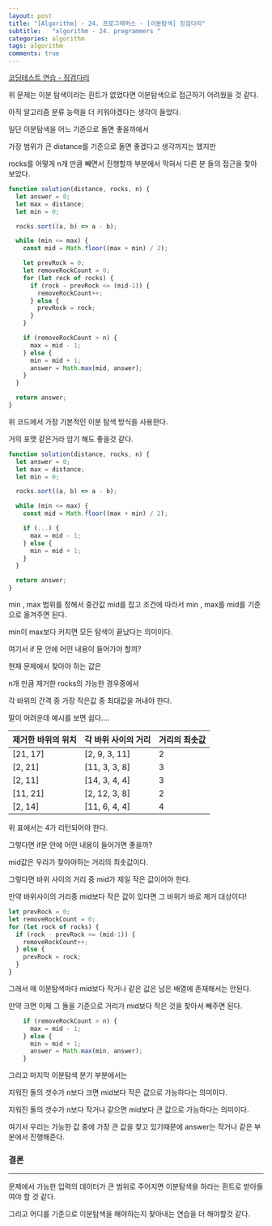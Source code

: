 ```yaml
---
layout: post
title: "[Algorithm] - 24. 프로그래머스 - [이분탐색] 징검다리"
subtitle:   "algorithm - 24. programmers "
categories: algorithm
tags: algorithm
comments: true
---
```




[코딩테스트 연습 - 징검다리](https://school.programmers.co.kr/learn/courses/30/lessons/43236)

위 문제는 이분 탐색이라는 흰트가 없었다면 이분탐색으로 접근하기 어려웠을 것 같다.

아직 알고리즘 분류 능력을 더 키워야겠다는 생각이 들었다.

일단 이분탐색을 어느 기준으로 돌면 좋을까에서 

가장 범위가 큰 distance를 기준으로 돌면 좋겠다고 생각까지는 했지만

rocks를 어떻게 n개 만큼 빼면서 진행할까 부분에서 막혀서 다른 분 들의 접근을 찾아보았다.

```jsx
function solution(distance, rocks, n) {
  let answer = 0;
  let max = distance;
  let min = 0;

  rocks.sort((a, b) => a - b);

  while (min <= max) {
    const mid = Math.floor((max + min) / 2);

    let prevRock = 0;
    let removeRockCount = 0;
    for (let rock of rocks) {
      if (rock - prevRock <= (mid-1)) {
        removeRockCount++;
      } else {
        prevRock = rock;
      }
    }

    if (removeRockCount > n) {
      max = mid - 1;
    } else {
      min = mid + 1;
      answer = Math.max(mid, answer);
    }
  }

  return answer;
}
```

위 코드에서 가장 기본적인 이분 탐색 방식을 사용한다.

거의 포맷 같은거라 암기 해도 좋을것 같다.

```jsx
function solution(distance, rocks, n) {
  let answer = 0;
  let max = distance;
  let min = 0;

  rocks.sort((a, b) => a - b);

  while (min <= max) {
    const mid = Math.floor((max + min) / 2);

    if (...) {
      max = mid - 1;
    } else {
      min = mid + 1;
    }
  }

  return answer;
}
```

min , max 범위를 정해서 중간값 mid를 잡고 조건에 따라서 min , max를 mid를 기준으로 옮겨주면 된다.

min이 max보다 커지면 모든 탐색이 끝났다는 의미이다.

여기서 if 문 안에 어떤 내용이 들어가야 할까?

현재 문제에서 찾아야 하는 값은

n개 만큼 제거한 rocks의 가능한 경우중에서

각 바위의 간격 중 가장 작은값 중 최대값을 꺼내야 한다.

말이 어려운데 예시를 보면 쉽다….

| 제거한 바위의 위치 | 각 바위 사이의 거리 | 거리의 최솟값 |
| --- | --- | --- |
| [21, 17] | [2, 9, 3, 11] | 2 |
| [2, 21] | [11, 3, 3, 8] | 3 |
| [2, 11] | [14, 3, 4, 4] | 3 |
| [11, 21] | [2, 12, 3, 8] | 2 |
| [2, 14] | [11, 6, 4, 4] | 4 |

위 표에서는 4가 리턴되어야 한다.

그렇다면 if문 안에 어떤 내용이 들어가면 좋을까?

mid값은 우리가 찾아야하는 거리의 최솟값이다.

그렇다면 바위 사이의 거리 중 mid가 제일 작은 값이어야 한다.

만약 바위사이의 거리중 mid보다 작은 값이 있다면 그 바위가 바로 제거 대상이다!

```jsx
let prevRock = 0;
let removeRockCount = 0;
for (let rock of rocks) {
  if (rock - prevRock <= (mid-1)) {
    removeRockCount++;
  } else {
    prevRock = rock;
  }
}
```

그래서 매 이분탐색마다 mid보다 작거나 같은 값은 남은 배열에 존재해서는 안된다.

만약 크면 이제 그 돌을 기준으로 거리가 mid보다 작은 것을 찾아서 빼주면 된다.

```jsx
    if (removeRockCount > n) {
      max = mid - 1;
    } else {
      min = mid + 1;
      answer = Math.max(min, answer);
    }
```

그리고 마지막 이분탐색 분기 부분에서는

지워진 돌의 갯수가 n보다 크면 mid보다 작은 값으로 가능하다는 의미이다.

지워진 돌의 갯수가 n보다 작거나 같으면 mid보다 큰 값으로 가능하다는 의미이다.

여기서 우리는 가능한 값 중에 가장 큰 값을 찾고 있기때문에 answer는 작거나 같은 부분에서 진행해준다.

### 결론

---

문제에서 가능한 입력의 데이터가 큰 범위로 주어지면 이분탐색을 하라는 흰트로 받아들여야 할 것 같다.

그리고 어디를 기준으로 이분탐색을 해야하는지 찾아내는 연습을 더 해야할것 같다.